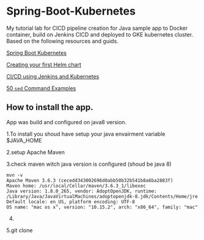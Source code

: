 # Spring-Boot-Kubernetes
My tutorial lab for CICD pipeline creation for Java sample app to Docker container, build on Jenkins  CICD and deployed to GKE kubernetes cluster.
Based on the following resources and guids.

[Spring Boot Kubernetes ](https://spring.io/guides/gs/spring-boot-kubernetes/)

[Creating your first Helm chart](https://www.youtube.com/watch?v=3GPpm2nZb2s)

[CI/CD using Jenkins and Kubernetes](https://medium.com/@ievgen.degtiarenko/ci-cd-using-jenkins-and-kubernetes-3ae7a11fdf76)

[50 `sed` Command Examples](https://linuxhint.com/50_sed_command_examples/)


## How to install the app.
App was build and configured on java8 version.

1.To install you shoud have setup your java envairment variable
$JAVA_HOME

2.setup Apache Maven


3.check maven witch java version is configured (shoud be java 8)

```
mvn -v                     
Apache Maven 3.6.3 (cecedd343002696d0abb50b32b541b8a6ba2883f)
Maven home: /usr/local/Cellar/maven/3.6.3_1/libexec
Java version: 1.8.0_265, vendor: AdoptOpenJDK, runtime: /Library/Java/JavaVirtualMachines/adoptopenjdk-8.jdk/Contents/Home/jre
Default locale: en_US, platform encoding: UTF-8
OS name: "mac os x", version: "10.15.2", arch: "x86_64", family: "mac"

```

4.

5.git clone 
 
